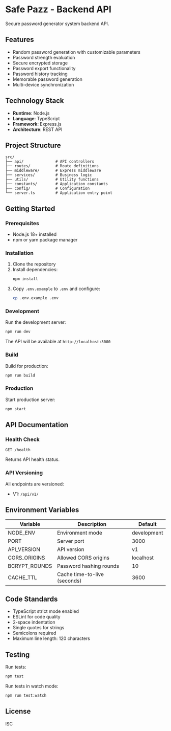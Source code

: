 # Safe Pazz - Backend API

Secure password generator system backend API.

## Features

- Random password generation with customizable parameters
- Password strength evaluation
- Secure encrypted storage
- Password export functionality
- Password history tracking
- Memorable password generation
- Multi-device synchronization

## Technology Stack

- **Runtime**: Node.js
- **Language**: TypeScript
- **Framework**: Express.js
- **Architecture**: REST API

## Project Structure

```
src/
├── api/              # API controllers
├── routes/           # Route definitions
├── middleware/       # Express middleware
├── services/         # Business logic
├── utils/            # Utility functions
├── constants/        # Application constants
├── config/           # Configuration
└── server.ts         # Application entry point
```

## Getting Started

### Prerequisites

- Node.js 18+ installed
- npm or yarn package manager

### Installation

1. Clone the repository
2. Install dependencies:
   ```bash
   npm install
   ```
3. Copy `.env.example` to `.env` and configure:
   ```bash
   cp .env.example .env
   ```

### Development

Run the development server:
```bash
npm run dev
```

The API will be available at `http://localhost:3000`

### Build

Build for production:
```bash
npm run build
```

### Production

Start production server:
```bash
npm start
```

## API Documentation

### Health Check

```
GET /health
```

Returns API health status.

### API Versioning

All endpoints are versioned:
- V1: `/api/v1/`

## Environment Variables

| Variable | Description | Default |
|----------|-------------|----------|
| NODE_ENV | Environment mode | development |
| PORT | Server port | 3000 |
| API_VERSION | API version | v1 |
| CORS_ORIGINS | Allowed CORS origins | localhost |
| BCRYPT_ROUNDS | Password hashing rounds | 10 |
| CACHE_TTL | Cache time-to-live (seconds) | 3600 |

## Code Standards

- TypeScript strict mode enabled
- ESLint for code quality
- 2-space indentation
- Single quotes for strings
- Semicolons required
- Maximum line length: 120 characters

## Testing

Run tests:
```bash
npm test
```

Run tests in watch mode:
```bash
npm run test:watch
```

## License

ISC